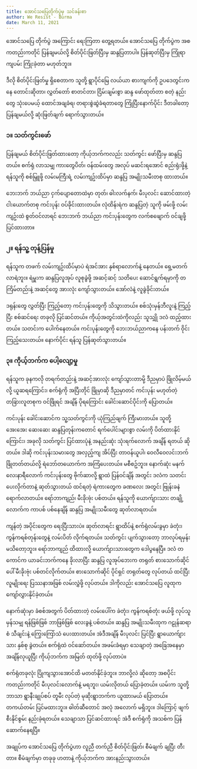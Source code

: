 ```yaml
---
title: အောင်သပြေတိုက်ပွဲမှ သင်ခန်းစာ
author: We Resist - Burma
date: March 11, 2021
---
```


အောင်သပြေ တိုက်ပွဲ အကြောင်း ရေးကြတာ တွေ့ရတယ်။ အောင်သပြေ တိုက်ပွဲက အစကတည်းကတိုင် ပြန်ချမယ်လို့ စိတ်ပိုင်းဖြတ်ပြီးမှ ဆန္ဒပြတာပါ။ ပြန်ဆုတ်ပြီးမှ ကြုံရာကျပမ်း ကြုံးခဲ့တာ မဟုတ်ဘူး။

ဒီလို စိတ်ပိုင်းဖြတ်မှု ရှိစေတာက သူတို့ ရွာပိုင်မြေ လယ်ယာ စားကျက်ကို ဥပဒေတွင်းကနေ တောင်းဆိုတာ၊ လွှတ်တော် စာတင်တာ၊ ငြိမ်းချမ်းစွာ ဆန္ဒ ဖော်ထုတ်တာ စတဲ့ နည်းတွေ သုံးပေမယ့် ထောင်အချခံရ၊ တရားစွဲဆွဲခံရတာတွေ ကြုံပြီးနောက်ပိုင်း ဒီတခါတော့ ပြန်ချမယ်လို့ ဆုံးဖြတ်ချက် ရောက်သွားတယ်။

### ၁။ သတ်ကွင်းဖော်

ပြန်ချမယ် စိတ်ပိုင်းဖြတ်ထားတော့ ကိုယ့်ဘက်ကလည်း သတ်ကွင်း ဖော်ပြီးမှ ဆန္ဒပြတယ်။ စက်ရုံ လာသမျှ ကားတွေပိတ်၊ ဝန်ထမ်းတွေ အလုပ် မဆင်းရအောင် စည်းရုံးဖို့နဲ့ ရန်သူကို စစ်မြှူဖို့ လမ်းမကြီးရဲ့ လမ်းကျဥ်းထိပ်မှာ ဆန္ဒပြ အမျိုးသမီးတစု ထားတယ်။

ဘေးဘက် ဘယ်ညာ ငှက်ပျောတောထဲမှာ တုတ်၊ ဓါးလက်နက်၊ မီးပုလင်း ဆောင်ထားတဲ့ ငါးယောက်တစု ကင်းပုန်း ဝပ်ခိုင်းထားတယ်။ လုံထိန်းရဲက ဆန္ဒပြတဲ့ သူကို ဖမ်းဖို့ လမ်းကျဥ်းထဲ စွတ်ဝင်လာရင် ဘေးဘက် ဘယ်ညာ ကင်းပုန်းတွေက လက်စဖျောက် ဝင်ချဖို့ ပြင်ထားတာ။

### ၂။ ရန်သူ့ တုန့်ပြန်မှု

ရန်သူက တဖက် လမ်းကျဥ်းထိပ်မှာပဲ ရဲအင်အား နှစ်ရာလောက်နဲ့ နေတယ်။ ရှေ့မတက်လာရဲဘူး။ ရဲမှူးက ဆန္ဒပြလူအုပ် လူစုခွဲဖို့ အဆင့်ဆင့် သတိပေး ဆောင်ရွက်ရမှာကို တကြိမ်တည်းနဲ့ အဆင့်တွေ အားလုံး ကျော်သွားတယ်။ အော်လံနဲ့ လူခွဲခိုင်းတယ်။

ဒရုန်းတွေ လွှတ်ပြီး ကြည့်တော့ ကင်းပုန်းတွေကို သိသွားတယ်။ စစ်သုံးမှန်ဘီလူးနဲ့ ကြည့်ပြီး စစ်ဆင်ရေး တခုလို ပြင်ဆင်တယ်။ ကိုယ့်အတွင်းထဲကိုလည်း သူသျှို ဒလံ ထည့်ထားတယ်။ သတင်းက ပေါက်နေတယ်။ ကင်းပုန်းတွေကို ဘေးဘယ်ညာကနေ ပန်းတက် ဝိုင်းကြည့်သေးတယ်။ နောက်ပိုင်း ရန်သူ ပြန်ဆုတ်သွားတယ်။

### ၃။ ကိုယ့်ဘက်က ပေါ့လျော့မှု

ရန်သူက ခုနကလို တရက်တည်းနဲ့ အဆင့်အားလုံး ကျော်သွားတာမို့ ဒီညမှာပဲ ဖြိုလိမ့်မယ်လို့ ယူဆရကြောင်း၊ စက်ရုံကို အပြီးတိုင် ဖြိုမှာဆို ဒီညမှာတင် ကင်းပုန်း မဟုတ်တဲ့ တခြားလူတစုက ဝင်ဖြိုရင် အချိန် ပိုရကြောင်း ခေါင်းဆောင်ပိုင်းကို ပြောတယ်။

ကင်းပုန်း ခေါင်းဆောင်က သူ့သတ်ကွင်းကို ယုံကြည်ချက် ကြီးမားတယ်။ သူတို့ အေးအေး ဆေးဆေး ဆန္ဒပြတုန်းကတောင် ရက်ပေါင်းများစွာ လမ်းကို ပိတ်ထားနိုင်ကြောင်း၊ အခုလို သတ်ကွင်း ပြင်ထားပုံနဲ့ အနည်းဆုံး သုံးရက်လောက် အချိန် ရတယ် ဆိုတယ်။
ဒါဆို ကင်းပုန်းသမားတွေ အလှည့်ကျ အိပ်ပြီး တာဝန်ယူပါ၊ ဝေလီဝေလင်းဘက် ဖြိုတတ်တယ်လို့ ရဲဘော်တယောက်က အကြံပေးတယ်။ မစီစဥ်ဘူး။ နောက်ဆုံး မနက် လေးနာရီလောက် ကင်းပုန်းတွေ ဗိုက်ဆာလို့ ရွာထဲ ပြန်ဝင်ချိန် အတွင်း ဒလံက သတင်း ပေးလိုက်တာနဲ့ ဆုတ်သွားတယ် ထင်ရတဲ့ ရဲကားတွေက ခဏလေး အတွင်း ဗြုန်းခနဲ ရောက်လာတယ်။ ရော်ဘာကျည်၊ မီးခိုးဗုံး ပစ်တယ်။ ရန်သူကို ယောက်ျားသား တချို့လောက်က ကာပစ် ပစ်နေချိန် ဆန္ဒပြ အမျိုးသမီးတွေ ဆုတ်လာရတယ်။

ကျန်တဲ့ အပိုင်းတွေက ရေးပြီးသားပဲ။ ဆုတ်လာရင်း ရွာထိပ်နဲ့ စက်ရုံလမ်းခွမှာ ခဲတုံး၊ ကွန်ကရစ်တုန်းတွေနဲ့ လမ်းပိတ် လိုက်ရတယ်။ သတ်ကွင်း ပျက်သွားတော့ ဘာလုပ်ရမှန်း မသိတော့ဘူး။ ရော်ဘာကျည် ထိထားလို့ ယောက်ျားသားတွေက ဒေါပွနေပြီ။ ဒလံ တကောင်က ယာခင်းဘက်ကနေ ခိုးလာပြီး ဆန္ဒပြ လူအုပ်ဘေးက တရုတ် စားသောက်ဆိုင်ပေါ် မီးခိုးဗုံး ပစ်တင်လိုက်တယ်။ စားသောက်ဆိုင် ပိုင်ရှင် တရုတ်တွေ လုပ်တယ် ထင်ပြီး လူမျိုးရေး ပြဿနာအဖြစ် လမ်းလွှဲဖို့ လုပ်တယ်။ ဒါကိုလည်း အောင်သပြေ လူထုက ကျော်လွှားနိုင်ခဲ့တယ်။

နောက်ဆုံးမှာ ခံစစ်အတွက် ပိတ်ထားတဲ့ လမ်းပေါ်က ခဲတုံး၊ ကွန်ကရစ်တုံး ဖယ်ဖို့ လုပ်သူ မှန်သမျှ ရန်ဖြစ်ဖြစ် ဘာဖြစ်ဖြစ် လေးခွနဲ့ ပစ်တယ်။ ဆန္ဒပြ အမျိုးသမီးထုက ဂဠုန်ဆရာစံ သီချင်းနဲ့ ကြွေးကြော်သံ ပေးထားတယ်။ အဲဒီအချိန် မီးပုလင်း ပြင်ပြီး ရွာယောက်ျားသား နှစ်စု ခွဲတယ်။ စက်ရုံထဲ ဝင်ဆော်တယ်။ အဖမ်းခံရမှာ သေချာတဲ့ အခြေအနေမှာ အချိန်လုယူပြီး ကိုယ့်ဘက်က အမြတ် ထုတ်ဖို့ လုပ်တာပဲ။

စက်ရုံတခုလုံး ပြိုကျသွားအောင်ထိ မတတ်နိုင်ခဲ့ဘူး။ ဘာလို့လဲ ဆိုတော့ အစပိုင်း ကတည်းကတိုင် မီးပုလင်းလောက်နဲ့ မရဘူး၊ ယမ်းလိုတယ် ပြောခဲ့တယ်။ ယမ်းက သူတို့ဘာသာ ရွာနီးချုပ်စပ် တူမီး လုပ်တဲ့ မုဆိုးရွာဘက်က ယူထားမယ် ပြောတယ်။ တကယ်တမ်း ပြင်မထားဘူး။ ဓါတ်ဆီတောင် အလုံ အလောက် မရှိဘူး။ ဒါကြောင့် ဖျက်စီးနိုင်စွမ်း နည်းခဲ့ရတယ်။ သေချာသာ ပြင်ဆင်ထားရင် အဲဒီ စက်ရုံကို အသစ်က ပြန်ဆောက်နေရပြီ။

အချုပ်က အောင်သပြေ တိုက်ပွဲဟာ လူညီ တက်ညီ စိတ်ပိုင်းဖြတ်၊ စီမံချက် ချပြီး တီးတာ။ စီမံချက်မှာ တခုခု ဟတာနဲ့ ကိုယ့်ဘက်က အားနည်းသွားတယ်။
